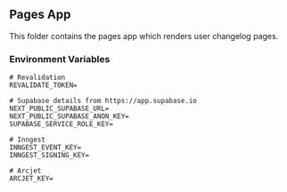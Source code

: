 ## Pages App

This folder contains the pages app which renders user changelog pages.

### Environment Variables

```
# Revalidation
REVALIDATE_TOKEN=

# Supabase details from https://app.supabase.io
NEXT_PUBLIC_SUPABASE_URL=
NEXT_PUBLIC_SUPABASE_ANON_KEY=
SUPABASE_SERVICE_ROLE_KEY=

# Inngest
INNGEST_EVENT_KEY=
INNGEST_SIGNING_KEY=

# Arcjet
ARCJET_KEY=
```
